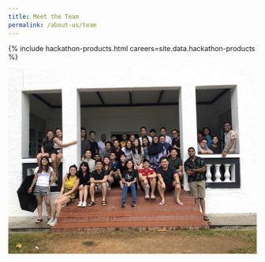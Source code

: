 ```yaml
---
title: Meet the Team
permalink: /about-us/team
---
```


{% include hackathon-products.html careers=site.data.hackathon-products %}

![OGP staff in Jan 2020](/images/theteam.JPG)
